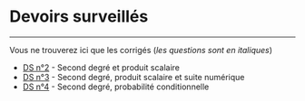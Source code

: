 # Devoirs surveillés

---

Vous ne trouverez ici que les corrigés (*les questions sont en italiques*)

* [DS n°2](https://github.com/NaturelEtChaud/Math-premiere/blob/main/Devoirs%20surveill%C3%A9s/correction_DS2_Seconde_degre.pdf) - Second degré et produit scalaire
* [DS n°3](https://github.com/NaturelEtChaud/Math-premiere/blob/main/Devoirs%20surveill%C3%A9s/correction_DS3_Produit_scalaire.pdf) - Second degré, produit scalaire et suite numérique
* [DS n°4](https://github.com/NaturelEtChaud/Math-premiere/blob/main/Devoirs%20surveill%C3%A9s/correction_DS4_Probabilit%C3%A9s.pdf) - Second degré, probabilité conditionnelle
